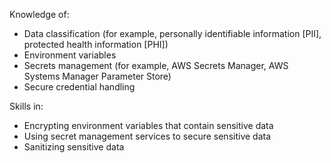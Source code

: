Knowledge of:
- Data classification (for example, personally identifiable information [PII],
protected health information [PHI])
- Environment variables
- Secrets management (for example, AWS Secrets Manager, AWS Systems
Manager Parameter Store)
- Secure credential handling

Skills in:
- Encrypting environment variables that contain sensitive data
- Using secret management services to secure sensitive data
- Sanitizing sensitive data
